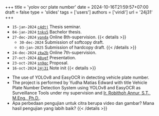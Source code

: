 +++
title = 'yolov ocr plate number'
date = 2024-10-16T21:59:57+07:00
draft = false
type = 'slides'
tags = ['users']
authors = ['viridi']
url = '24j31'
+++
<!--more-->

+ `15-jan-2024` [`c4dtj`](https://osf.io/c4dtj) Thesis seminar.
+ `04-jan-2024` [`tnks5`](https://osf.io/tnks5) Bachelor thesis.
+ `27-dec-2024` [`vpnda`](https://osf.io/vpnda) Online 8th-supervision.
{{< details >}}
  - `30-dec-2024` Submission of softcopy draft.
  - `03-jan-2025` Submission of hardcopy draft.
{{< /details >}}
+ `24-dec-2024` [`zkw2b`](https://osf.io/zkw2b) Online 7th-supervision.
+ `27-oct-2024` [`48ugf`](https://osf.io/48ugf) Presentation.
+ `23-oct-2024` [`sn9qc`](https://osf.io/sn9qc) Proposal.
+ `16-oct-2024` [`24j31`](https://dudung.github.io/rusn/24j31/) Note init
{{< details >}}
- The use of YOLOv8 and EasyOCR in detecting vehicle plate number.
- The project is performed by Yudha Matias Edward with title Vehicle Plate Number Detection System using YOLOv8 and EasyOCR as Surveillance Tools under my supervision and [Ir. Robithoh Annur, S.T., M.Eng., Ph.D.](https://itb.ac.id/staf/profil/robithoh-annur).
- Apa perbedaan pengujian untuk citra berupa video dan gambar? Mana hasil pengujian yang labih baik?
{{< /details >}}
